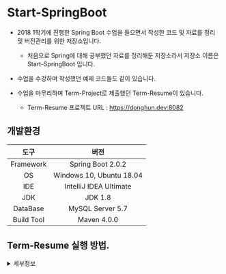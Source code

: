 Start-SpringBoot
===
* 2018 1학기에 진행한 Spring Boot 수업을 들으면서 작성한 코드 및 자료를 정리 및 버전관리를 위한 저장소입니다.

    * 처음으로 Spring에 대해 공부했던 자료를 정리해둔 저장소라서 저장소 이름은 Start-SpringBoot 입니다. 

* 수업을 수강하며 작성했던 예제 코드들도 같이 있습니다.

* 수업을 마무리하며 Term-Project로 제출했던 Term-Resume이 있습니다.

    * Term-Resume 프로젝트 URL : https://donghun.dev:8082

## 개발환경

|도구|버전|
|:---:|:---:|
| Framework |Spring Boot 2.0.2 |
| OS |Windows 10, Ubuntu 18.04|
|IDE |IntelliJ IDEA Ultimate |
|JDK |JDK 1.8|
|DataBase |MySQL Server 5.7|
|Build Tool | Maven 4.0.0|

## Term-Resume 실행 방법.
<details><summary>세부정보</summary>

* 준비사항.
    
    * IntelliJ IDEA

    * JDK (>= 1.8)

    * Spring Boot (>= 2.x)

* 저장소를 `clone`

    ```bash
    $ git clone https://github.com/donghL-dev/Start-SpringBoot.git
    ```

* 프로젝트 내 src\term-resume\src\main\resources 경로에 `application.yml` 생성.

    * 밑의 양식대로 내용을 채운 뒤, `application.yml` 내용 삽입.
    <br>

    ```yml
    spring:
        datasource:
            url: jdbc:mysql://localhost/본인_DB
            username: 본인_DB_User
            password: 본인_DB_User_Password
            driver-class-name: com.mysql.jdbc.Driver
        jpa:
            hibernate:
            ddl-auto: create
    ```

* IntelliJ IDEA(>= 2018.3)에서 해당 프로젝트를 `Open`

</details>

